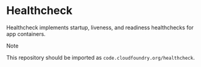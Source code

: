# Healthcheck

Healthcheck implements startup, liveness, and readiness healthchecks for app
containers.

> [!NOTE]
>
> This repository should be imported as `code.cloudfoundry.org/healthcheck`.

